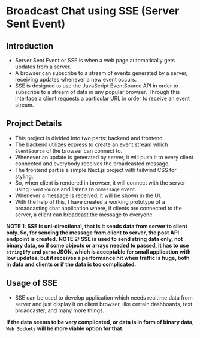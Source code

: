 # Broadcast Chat using SSE (Server Sent Event)

## Introduction

- Server Sent Event or SSE is when a web page automatically gets updates from a server.
- A browser can subscribe to a stream of events generated by a server, receiving updates whenever a new event occurs.
- SSE is designed to use the JavaScript EventSource API in order to subscribe to a stream of data in any popular browser. Through this interface a client requests a particular URL in order to receive an event stream.

## Project Details

- This project is divided into two parts: backend and frontend.
- The backend utilizes express to create an event stream which `EventSource` of the browser can connect to.
- Whenever an update is generated by server, it will push it to every client connected and everybody receives the broadcasted message.
- The frontend part is a simple Next.js project with tailwind CSS for styling.
- So, when client is rendered in browser, it will connect with the server using `EventSource` and listens to `onmessage` event.
- Whenever a message is received, it will be shown in the UI.
- With the help of this, I have created a working prototype of a broadcasting chat application where, if clients are connected to the server, a client can broadcast the message to everyone.

**NOTE 1: SSE is uni-directional, that is it sends data from server to client only. So, for sending the message from client to server, the post API endpoint is created.**
**NOTE 2: SSE is used to send string data only, not binary data, so if some objects or arrays needed to passed, it has to use `stringify` and `parse` JSON, which is acceptable for small application with low updates, but it receives a performance hit when traffic is huge, both in data and clients or if the data is too complicated.**

## Usage of SSE

- SSE can be used to develop application which needs realtime data from server and just display it on client browser, like certain dashboards, text broadcaster, and many more things.

**If the data seems to be very complicated, or data is in form of binary data, `Web Sockets` will be more viable option for that.**
